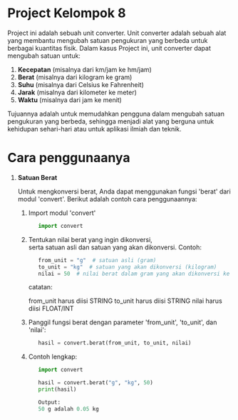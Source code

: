 # Project Kelompok 8

   Project ini adalah sebuah unit converter.
   Unit converter adalah sebuah alat yang membantu mengubah satuan pengukuran yang berbeda untuk berbagai kuantitas fisik. Dalam kasus Project ini, unit converter dapat mengubah satuan untuk:

   1. **Kecepatan** (misalnya dari km/jam ke hm/jam)
   2. **Berat** (misalnya dari kilogram ke gram)
   3. **Suhu** (misalnya dari Celsius ke Fahrenheit)
   4. **Jarak** (misalnya dari kilometer ke meter)
   5. **Waktu** (misalnya dari jam ke menit)

   Tujuannya adalah untuk memudahkan pengguna dalam mengubah satuan pengukuran yang berbeda, sehingga menjadi alat yang berguna untuk kehidupan sehari-hari atau untuk aplikasi ilmiah dan teknik.

# Cara penggunaanya

   1. **Satuan Berat**
   
       Untuk mengkonversi berat, Anda dapat menggunakan fungsi 'berat' dari modul 'convert'. Berikut adalah contoh cara penggunaannya:
       1. Import modul 'convert'

          ```python
             import convert
          ```
          
       2. Tentukan nilai berat yang ingin dikonversi,    
          serta satuan asli dan satuan yang akan dikonversi.
          Contoh:

          ```python
             from_unit = "g"  # satuan asli (gram)
             to_unit = "kg"  # satuan yang akan dikonversi (kilogram)
             nilai = 50  # nilai berat dalam gram yang akan dikonversi ke kilogram
          ```
          catatan:
          
          from_unit harus diisi STRING
          to_unit harus diisi STRING
          nilai harus diisi FLOAT/INT
          
       4. Panggil fungsi berat dengan parameter 'from_unit', 'to_unit', dan 'nilai':

          ```python
             hasil = convert.berat(from_unit, to_unit, nilai)
          ```
          
       5. Contoh lengkap:

          ```python
             import convert

             hasil = convert.berat("g", "kg", 50)
             print(hasil)

             Output:
             50 g adalah 0.05 kg
          ```

